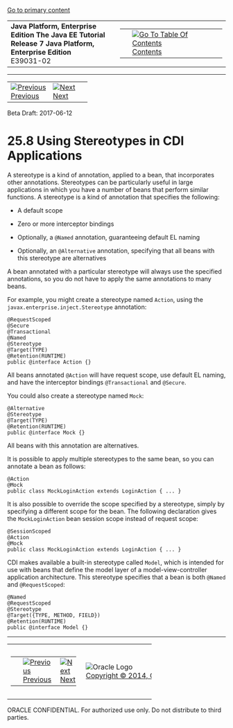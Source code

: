 [Go to primary content](#BEGIN)

<table>
<colgroup>
<col width="50%" />
<col width="50%" />
</colgroup>
<tbody>
<tr class="odd">
<td><strong>Java Platform, Enterprise Edition The Java EE Tutorial</strong><br />
<strong>Release 7 Java Platform, Enterprise Edition</strong><br />
E39031-02</td>
<td><table>
<tbody>
<tr class="odd">
<td> </td>
<td><a href="toc.htm"><img src="../../dcommon/gifs/toc.gif" alt="Go To Table Of Contents" /><br />
<span class="icon">Contents</span></a></td>
</tr>
</tbody>
</table></td>
</tr>
</tbody>
</table>

-----

<table>
<tbody>
<tr class="odd">
<td><a href="cdi-adv007.htm"><img src="../../dcommon/gifs/leftnav.gif" alt="Previous" /><br />
<span class="icon">Previous</span></a> </td>
<td><a href="cdi-adv-examples.htm"><img src="../../dcommon/gifs/rightnav.gif" alt="Next" /><br />
<span class="icon">Next</span></a></td>
<td> </td>
</tr>
</tbody>
</table>

Beta Draft: 2017-06-12

# 25.8 Using Stereotypes in CDI Applications

A stereotype is a kind of annotation, applied to a bean, that
incorporates other annotations. Stereotypes can be particularly useful
in large applications in which you have a number of beans that perform
similar functions. A stereotype is a kind of annotation that specifies
the following:

  - A default scope

  - Zero or more interceptor bindings

  - Optionally, a `@Named` annotation, guaranteeing default EL naming

  - Optionally, an `@Alternative` annotation, specifying that all beans
    with this stereotype are alternatives

A bean annotated with a particular stereotype will always use the
specified annotations, so you do not have to apply the same annotations
to many beans.

For example, you might create a stereotype named `Action`, using the
`javax.enterprise.inject.Stereotype` annotation:

``` oac_no_warn
@RequestScoped
@Secure
@Transactional
@Named
@Stereotype
@Target(TYPE)
@Retention(RUNTIME)
public @interface Action {}
```

All beans annotated `@Action` will have request scope, use default EL
naming, and have the interceptor bindings `@Transactional` and
`@Secure`.

You could also create a stereotype named `Mock`:

``` oac_no_warn
@Alternative
@Stereotype
@Target(TYPE)
@Retention(RUNTIME)
public @interface Mock {}
```

All beans with this annotation are alternatives.

It is possible to apply multiple stereotypes to the same bean, so you
can annotate a bean as follows:

``` oac_no_warn
@Action
@Mock
public class MockLoginAction extends LoginAction { ... }
```

It is also possible to override the scope specified by a stereotype,
simply by specifying a different scope for the bean. The following
declaration gives the `MockLoginAction` bean session scope instead of
request scope:

``` oac_no_warn
@SessionScoped
@Action
@Mock
public class MockLoginAction extends LoginAction { ... }
```

CDI makes available a built-in stereotype called `Model`, which is
intended for use with beans that define the model layer of a
model-view-controller application architecture. This stereotype
specifies that a bean is both `@Named` and `@RequestScoped`:

``` oac_no_warn
@Named
@RequestScoped
@Stereotype
@Target({TYPE, METHOD, FIELD})
@Retention(RUNTIME)
public @interface Model {}
```

-----

<table style="width:66%;">
<colgroup>
<col width="33%" />
<col width="0%" />
<col width="33%" />
</colgroup>
<tbody>
<tr class="odd">
<td><table style="width:96%;">
<colgroup>
<col width="0%" />
<col width="48%" />
<col width="48%" />
</colgroup>
<tbody>
<tr class="odd">
<td> </td>
<td><a href="cdi-adv007.htm"><img src="../../dcommon/gifs/leftnav.gif" alt="Previous" /><br />
<span class="icon">Previous</span></a> </td>
<td><a href="cdi-adv-examples.htm"><img src="../../dcommon/gifs/rightnav.gif" alt="Next" /><br />
<span class="icon">Next</span></a></td>
</tr>
</tbody>
</table></td>
<td><img src="../../dcommon/gifs/oracle.gif" alt="Oracle Logo" class="copyrightlogo" /> <a href="../../dcommon/html/cpyr.htm"><br />
<span class="copyrightlogo">Copyright © 2014, Oracle and/or its affiliates. All rights reserved.</span></a></td>
<td><table>
<tbody>
<tr class="odd">
<td> </td>
<td><a href="toc.htm"><img src="../../dcommon/gifs/toc.gif" alt="Go To Table Of Contents" /><br />
<span class="icon">Contents</span></a></td>
</tr>
</tbody>
</table></td>
</tr>
</tbody>
</table>

ORACLE CONFIDENTIAL. For authorized use only. Do not distribute to third parties.
